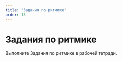 ```yaml
---
title: "Задания по ритмике"
order: 13
---
```


# Задания по ритмике

Выполните Задания по ритмике в рабочей тетради.